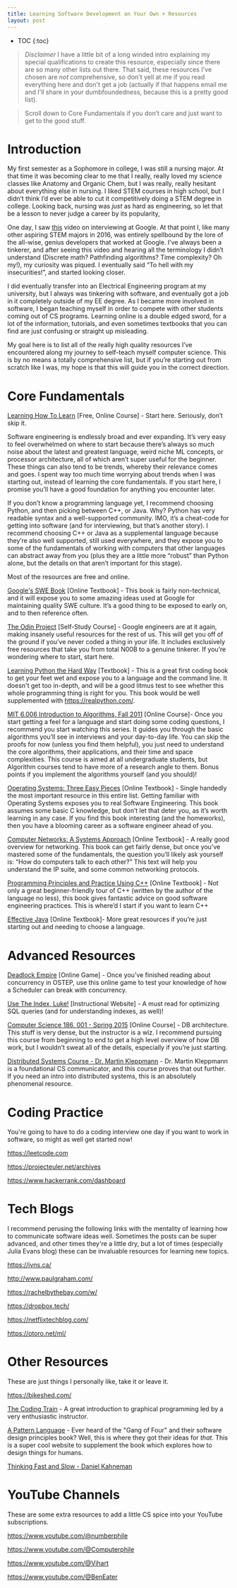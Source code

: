 ```yaml
---
title: Learning Software Development on Your Own + Resources
layout: post
---
```


* TOC
{:toc}


> *Disclaimer* I have a little bit of a long winded intro explaining my special qualifications to create this resource, especially since there are so many other lists out there. That said, these resources I've chosen are _not_ comprehensive, so don't yell at me if you read everything here and don't get a job (actually if that happens email me and I'll share in your dumbfoundedness, because this is a pretty good list).

> Scroll down to Core Fundamentals if you don’t care and just want to get to the good stuff.

# Introduction

My first semester as a Sophomore in college, I was still a nursing major. At that time it was becoming clear to me that I really, really loved my science classes like Anatomy and Organic Chem, but I was really, really hesitant about everything else in nursing. I liked STEM courses in high school, but I didn’t think I’d ever be able to cut it competitively doing a STEM degree in college. Looking back, nursing was _just_ as hard as engineering, so let that be a lesson to never judge a career by its popularity,

One day, I saw [this](https://www.youtube.com/watch?v=ko-KkSmp-Lk) video on interviewing at Google. At that point I, like many other aspiring STEM majors in 2016, was entirely spellbound by the lore of the all-wise, genius developers that worked at Google. I’ve always been a tinkerer, and after seeing this video and hearing all the terminology I didn’t understand (Discrete math? Pathfinding algorithms? Time complexity? Oh my!), my curiosity was piqued. I eventually said “To hell with my insecurities!”, and started looking closer.

I did eventually transfer into an Electrical Engineering program at my university, but I always was tinkering with software, and eventually got a job in it completely outside of my EE degree. As I became more involved in software, I began teaching myself in order to compete with other students coming out of CS programs. Learning online is a double edged sword, for a lot of the information, tutorials, and even sometimes textbooks that you can find are just confusing or straight up misleading.

My goal here is to list all of the really high quality resources I’ve encountered along my journey to self-teach myself computer science. This is by no means a totally comprehensive list, but if you’re starting out from scratch like I was, my hope is that this will guide you in the correct direction.

# Core Fundamentals

[Learning How To Learn](https://www.coursera.org/learn/learning-how-to-learn) [Free, Online Course] - Start here. Seriously, don’t skip it.

Software engineering is endlessly broad and ever expanding. It’s very easy to feel overwhelmed on where to start because there’s always so much noise about the latest and greatest language, weird niche ML concepts, or processor architecture, all of which aren’t super useful for the beginner. These things can also tend to be trends, whereby their relevance comes and goes. I spent way too much time worrying about trends when I was starting out, instead of learning the core fundamentals. If you start here, I promise you’ll have a good foundation for anything you encounter later.

If you don’t know a programming language yet, I recommend choosing Python, and then picking between C++, or Java. Why? Python has very readable syntax and a well-supported community. IMO, it’s a cheat-code for getting into software (and for interviewing, but that’s another story). I recommend choosing C++ or Java as a supplemental language because they’re also well supported, still used everywhere, and they expose you to some of the fundamentals of working with computers that other languages can abstract away from you (plus they are a little more “robust” than Python alone, but the details on that aren’t important for this stage).

Most of the resources are free and online.  

[Google's SWE Book](https://abseil.io/resources/swe-book) [Online Textbook] - This book is fairly non-technical, and it will expose you to some amazing ideas used at Google for maintaining quality SWE culture. It’s a good thing to be exposed to early on, and to then reference often.

[The Odin Project](https://www.theodinproject.com/) [Self-Study Course] - Google engineers are at it again, making insanely useful resources for the rest of us. This will get you off of the ground if you’ve never coded a thing in your life. It includes exclusively free resources that take you from total N00B to a genuine tinkerer. If you’re wondering where to start, start here.

[Learning Python the Hard Way](https://www.amazon.com/dp/0134692888/ref=emc_b_5_t) [Textbook] - This is a great first coding book to get your feet wet and expose you to a language and the command line. It doesn't get too in-depth, and will be a good litmus test to see whether this whole programming thing is right for you. This book would be well supplemented with https://realpython.com/.

[MIT 6.006 Introduction to Algorithms, Fall 2011](https://www.youtube.com/watch?v=HtSuA80QTyo&list=PLUl4u3cNGP61Oq3tWYp6V_F-5jb5L2iHb) [Online Course]- Once you start getting a feel for a language and start doing some coding questions, I recommend you start watching this series. It guides you through the basic algorithms you’ll see in interviews and your day-to-day life. You can skip the proofs for now (unless you find them helpful), you just need to understand the core algorithms, their applications, and their time and space complexities. This course is aimed at all undergraduate students, but Algorithm courses tend to have more of a research angle to them. Bonus points if you implement the algorithms yourself (and you should)!

[Operating Systems: Three Easy Pieces](https://pages.cs.wisc.edu/~remzi/OSTEP/) [Online Textbook] - Single handedly the most important resource in this entire list. Getting familiar with Operating Systems exposes you to real Software Engineering. This book assumes some basic C knowledge, but don’t let that deter you, as it’s worth learning in any case. If you find this book interesting (and the homeworks), then you have a blooming career as a software engineer ahead of you.

[Computer Networks: A Systems Approach](https://book.systemsapproach.org/) [Online Textbook] - A really good overview for networking. This book can get fairly dense, but once you’ve mastered some of the fundamentals, the question you’ll likely ask yourself is: “How do computers talk to each other?” This text will help you understand the IP suite, and some common networking protocols.

[Programming Principles and Practice Using C++](http://www.nylxs.com/docs/Programming__Principles_and_Practice_Using%20C++%20(Cpp%20Cplusplus).pdf) [Online Textbook] - Not only a great beginner-friendly tour of C++ (written by the author of the language no less), this book gives fantastic advice on good software engineering practices. This is where’d I start if you want to learn C++

[Effective Java](https://kea.nu/files/textbooks/new/Effective%20Java%20%282017%2C%20Addison-Wesley%29.pdf) [Online Textbook]- More great resources if you’re just starting out and needing to choose a language.

# Advanced Resources

[Deadlock Empire](http://deadlockempire.github.io/) [Online Game] - Once you’ve finished reading about concurrency in OSTEP, use this online game to test your knowledge of how a Scheduler can break with concurrency.

[Use The Index, Luke!](https://use-the-index-luke.com/) [Instructional Website] - A must read for optimizing SQL queries (and for understanding indexes, as well)!

[Computer Science 186, 001 - Spring 2015](https://archive.org/details/ucberkeley-webcast-PL-XXv-cvA_iBVK2QzAV-R7NMA1ZkaiR2y?tab=collection) [Online Course] - DB architecture. This stuff is very dense, but the instructor is a wiz. I recommend pursuing this course from beginning to end to get a high level overview of how DB work, but I wouldn’t sweat all of the details, especially if you’re just starting.


[Distributed Systems Course - Dr. Martin Kleppmann](https://www.youtube.com/watch?v=UEAMfLPZZhE) - Dr. Martin Kleppmann is a foundational CS communicator, and this course proves that out further. If you need an intro into distributed systems, this is an absolutely phenomenal resource.


# Coding Practice

You're going to have to do a coding interview one day if you want to work in software, so might as well get started now!

https://leetcode.com

https://projecteuler.net/archives

https://www.hackerrank.com/dashboard


# Tech Blogs

I recommend perusing the following links with the mentality of learning how to communicate software ideas well. Sometimes the posts can be super advanced, and other times they're a little dry, but a lot of times (especially Julia Evans blog) these can be invaluable resources for learning new topics.

https://jvns.ca/

http://www.paulgraham.com/

https://rachelbythebay.com/w/

https://dropbox.tech/

https://netflixtechblog.com/

https://otoro.net/ml/


# Other Resources

These are just things I personally like, take it or leave it.

https://bikeshed.com/

[The Coding Train](https://www.youtube.com/channel/UCvjgXvBlbQiydffZU7m1_aw) - A great introduction to graphical programming led by a very enthusiastic instructor.

[A Pattern Language](https://www.patternlanguage.com/) - Ever heard of the "Gang of Four" and their software design principles book? Well, this is where they got their ideas for _that_. This is a super cool website to supplement the book which explores how to design things for humans. 

[Thinking Fast and Slow - Daniel Kahneman](https://www.amazon.com/Thinking-Fast-Slow-Daniel-Kahneman/dp/0374533555)


# YouTube Channels

These are some extra resources to add a little CS spice into your YouTube subscriptions.

https://www.youtube.com/@numberphile

https://www.youtube.com/@Computerphile

https://www.youtube.com/@Vihart

https://www.youtube.com/@BenEater
